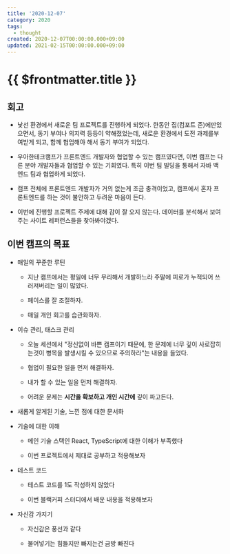 ```yaml
---
title: '2020-12-07'
category: 2020
tags:
  - thought
created: 2020-12-07T00:00:00.000+09:00
updated: 2021-02-15T00:00:00.000+09:00
---
```


# {{ $frontmatter.title }}

## 회고

- 낯선 환경에서 새로운 팀 프로젝트를 진행하게 되었다. 한동안 집(컴포트 존)에만있으면서, 동기 부여나 의지력 등등이 약해졌었는데, 새로운 환경에서 도전 과제를부여받게 되고, 함께 협업해야 해서 동기 부여가 되었다.

- 우아한테크캠프가 프론트엔드 개발자와 협업할 수 있는 캠프였다면, 이번 캠프는 다른 분야 개발자들과 협업할 수 있는 기회였다. 특히 이번 팀 빌딩을 통해서 자바 백엔드 팀과 협업하게 되었다.

- 캠프 전체에 프론트엔드 개발자가 거의 없는게 조금 충격이었고, 캠프에서 혼자 프론트엔드를 하는 것이 불안하고 두려운 마음이 든다.

- 이번에 진행할 프로젝트 주제에 대해 감이 잘 오지 않는다. 데이터를 분석해서 보여주는 사이트 레퍼런스들을 찾아봐야겠다.

## 이번 캠프의 목표

- 매일의 꾸준한 루틴

  - 지난 캠프에서는 평일에 너무 무리해서 개발하느라 주말에 피로가 누적되어 쓰러져버리는 일이 많았다.

  - 페이스를 잘 조절하자.

  - 매일 개인 회고를 습관화하자.

- 이슈 관리, 태스크 관리

  - 오늘 세션에서 "정신없이 바쁜 캠프이기 때문에, 한 문제에 너무 깊이 사로잡히는것이 병목을 발생시킬 수 있으므로 주의하라"는 내용을 들었다.

  - 협업이 필요한 일을 먼저 해결하자.

  - 내가 할 수 있는 일을 먼저 해결하자.

  - 어려운 문제는 **시간을 확보하고 개인 시간에** 깊이 파고든다.

- 새롭게 알게된 기술, 느낀 점에 대한 문서화

- 기술에 대한 이해

  - 메인 기술 스택인 React, TypeScript에 대한 이해가 부족했다

  - 이번 프로젝트에서 제대로 공부하고 적용해보자

- 테스트 코드

  - 테스트 코드를 1도 작성하지 않았다

  - 이번 블랙커피 스터디에서 배운 내용을 적용해보자

- 자신감 가지기

  - 자신감은 풍선과 같다

  - 불어넣기는 힘들지만 빠지는건 금방 빠진다
